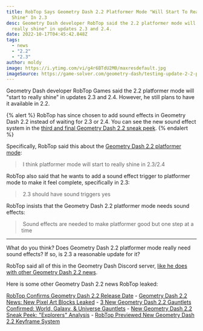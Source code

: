 ```yaml
---
title: RobTop Says Geometry Dash 2.2 Platformer Mode "Will Start To Really
  Shine" In 2.3
desc: Geometry Dash developer RobTop said the 2.2 platformer mode will "start to
  really shine" in updates 2.3 and 2.4.
date: 2022-10-17T04:45:42.848Z
tags:
  - news
  - "2.2"
  - "2.3"
author: moldy
image: https://i.ytimg.com/vi/g4r6BTdU2M0/maxresdefault.jpg
imageSource: https://game-solver.com/geometry-dash/testing-update-2-2-platformer-mode/
---
```

Geometry Dash developer RobTop Games said the 2.2 platformer mode will "start to really shine" in updates 2.3 and 2.4. However, he still plans to have it available in 2.2.

{% alert %}
RobTop has since chosen to add sound effects in Geometry Dash 2.2 instead of waiting for 2.3 or 2.4. You can see the new sound effect system in the [third and final Geometry Dash 2.2 sneak peek](/posts/final-geometry-dash-2-2-sneak-peek-released-by-robtop-games/).
{% endalert %}

Specifically, RobTop said this about the [Geometry Dash 2.2 platformer mode](/posts/the-map-linear-gd/):

>﻿ I think platformer mode will start to really shine in 2.3/2.4

RobTop also said that he wants to add a sound effect trigger to platformer mode to make it feel complete, specifically in 2.3:

>﻿ 2.3 should have sound triggers yes

R﻿obTop insists that the Geometry Dash 2.2 platformer mode needs sound effects:

>﻿ Sound effects are needed to make platformer good but one step at a time

---

What do you think? Does Geometry Dash 2.2 platformer mode really need sound effects? If so, is 2.3 a reasonable update for it?

RobTop said all of this in the Geometry Dash Discord server, [like he does with other Geometry Dash 2.2 news](/posts/2-2-release-date-confirmed/).

Here is some other Geometry Dash 2.2 news RobTop leaked:

[﻿RobTop Confirms Geometry Dash 2.2 Release Date](/posts/2-2-release-date-confirmed/) - [Geometry Dash 2.2 News: New Pixel Art Blocks Leaked](/posts/geometry-dash-2-2-news-new-pixel-art-blocks-leaked/) - [3 New Geometry Dash 2.2 Gauntlets Confirmed: World, Galaxy, & Universe Gauntlets](/posts/geometry-dash-2-2-world-galaxy-universe-gauntlets/) - [New Geometry Dash 2.2 Sneak Peek: "Explorers" Analysis](/posts/geometry-dash-new-sneak-peek-analysis/) - [RobTop Previewed New Geometry Dash 2.2 Keyframe System](/posts/robtop-previewed-geometry-dash-2-2-keyframe-system/)
